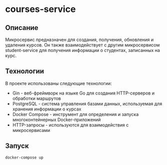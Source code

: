 # courses-service

## Описание

Микросервис предназначен для создания, получения, обновления и удаления курсов. Он также взаимодействует с другим микросервисом student-service для получения информации о студентах, записанных на курс.

## Технологии

В проекте использованы следующие технологии:
  *  Gin - веб-фреймворк на языке Go для создания HTTP-серверов и обработки маршрутов
  *  PostgreSQL - система управления базами данных, используемая для хранения информации о курсах
  *  Docker Compose - инструмент для определения и запуска многоконтейнерных Docker-приложений
  *  HTTP-запросы - используются для взаимодействия с микросервисами

## Запуск

```
docker-compose up
```